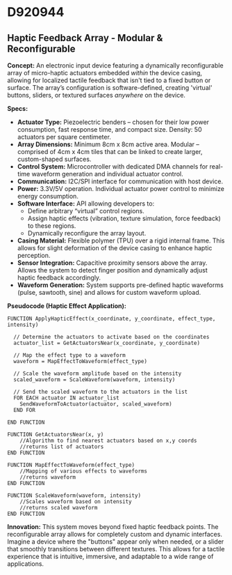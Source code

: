 # D920944

## Haptic Feedback Array - Modular & Reconfigurable

**Concept:** An electronic input device featuring a dynamically reconfigurable array of micro-haptic actuators embedded *within* the device casing, allowing for localized tactile feedback that isn't tied to a fixed button or surface. The array’s configuration is software-defined, creating 'virtual' buttons, sliders, or textured surfaces *anywhere* on the device.

**Specs:**

*   **Actuator Type:** Piezoelectric benders – chosen for their low power consumption, fast response time, and compact size. Density: 50 actuators per square centimeter.
*   **Array Dimensions:** Minimum 8cm x 8cm active area. Modular – comprised of 4cm x 4cm tiles that can be linked to create larger, custom-shaped surfaces.
*   **Control System:**  Microcontroller with dedicated DMA channels for real-time waveform generation and individual actuator control.
*   **Communication:** I2C/SPI interface for communication with host device.
*   **Power:** 3.3V/5V operation.  Individual actuator power control to minimize energy consumption.
*   **Software Interface:**  API allowing developers to:
    *   Define arbitrary “virtual” control regions.
    *   Assign haptic effects (vibration, texture simulation, force feedback) to these regions.
    *   Dynamically reconfigure the array layout.
*   **Casing Material:** Flexible polymer (TPU) over a rigid internal frame.  This allows for slight deformation of the device casing to enhance haptic perception.
*   **Sensor Integration:** Capacitive proximity sensors above the array. Allows the system to detect finger position and dynamically adjust haptic feedback accordingly.
*   **Waveform Generation:** System supports pre-defined haptic waveforms (pulse, sawtooth, sine) and allows for custom waveform upload. 

**Pseudocode (Haptic Effect Application):**

```
FUNCTION ApplyHapticEffect(x_coordinate, y_coordinate, effect_type, intensity)

  // Determine the actuators to activate based on the coordinates
  actuator_list = GetActuatorsNear(x_coordinate, y_coordinate)

  // Map the effect type to a waveform
  waveform = MapEffectToWaveform(effect_type)

  // Scale the waveform amplitude based on the intensity
  scaled_waveform = ScaleWaveform(waveform, intensity)

  // Send the scaled waveform to the actuators in the list
  FOR EACH actuator IN actuator_list
    SendWaveformToActuator(actuator, scaled_waveform)
  END FOR

END FUNCTION

FUNCTION GetActuatorsNear(x, y)
    //Algorithm to find nearest actuators based on x,y coords
    //returns list of actuators
END FUNCTION

FUNCTION MapEffectToWaveform(effect_type)
    //Mapping of various effects to waveforms
    //returns waveform
END FUNCTION

FUNCTION ScaleWaveform(waveform, intensity)
    //Scales waveform based on intensity
    //returns scaled waveform
END FUNCTION
```

**Innovation:** This system moves beyond fixed haptic feedback points. The reconfigurable array allows for completely custom and dynamic interfaces. Imagine a device where the "buttons" appear only when needed, or a slider that smoothly transitions between different textures. This allows for a tactile experience that is intuitive, immersive, and adaptable to a wide range of applications.